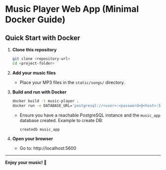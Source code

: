 # Music Player Web App (Minimal Docker Guide)

## Quick Start with Docker

1. **Clone this repository**
   ```bash
   git clone <repository-url>
   cd <project-folder>
   ```

2. **Add your music files**
   - Place your MP3 files in the `static/songs/` directory.

3. **Build and run with Docker**
   ```bash
   docker build -t music-player .
   docker run -e DATABASE_URL='postgresql://<user>:<password>@<host>:5432/music_app' -p 5600:5600 music-player
   ```
   - Ensure you have a reachable PostgreSQL instance and the `music_app` database created. Example to create DB:
     ```bash
     createdb music_app
     ```

4. **Open your browser**
   - Go to: http://localhost:5600

---

**Enjoy your music! 🎵**